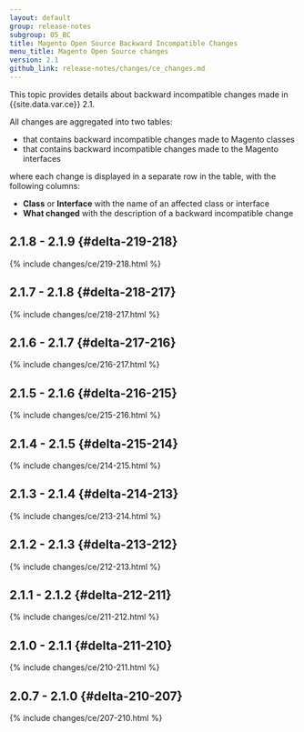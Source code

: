 ```yaml
---
layout: default
group: release-notes
subgroup: 05_BC
title: Magento Open Source Backward Incompatible Changes
menu_title: Magento Open Source changes
version: 2.1
github_link: release-notes/changes/ce_changes.md
---
```


This topic provides details about backward incompatible changes made in {{site.data.var.ce}} 2.1.

All changes are aggregated into two tables:

- that contains backward incompatible changes made to Magento classes
- that contains backward incompatible changes made to the Magento interfaces

where each change is displayed in a separate row in the table, with the following columns:

- **Class** or **Interface** with the name of an affected class or interface
- **What changed** with the description of a backward incompatible change

## 2.1.8 - 2.1.9    {#delta-219-218}

{% include changes/ce/219-218.html %}

## 2.1.7 - 2.1.8    {#delta-218-217}

{% include changes/ce/218-217.html %}

## 2.1.6 - 2.1.7 {#delta-217-216}

{% include changes/ce/216-217.html %}

## 2.1.5 - 2.1.6 {#delta-216-215}

{% include changes/ce/215-216.html %}

## 2.1.4 - 2.1.5 {#delta-215-214}

{% include changes/ce/214-215.html %}

## 2.1.3 - 2.1.4 {#delta-214-213}

{% include changes/ce/213-214.html %}

## 2.1.2 - 2.1.3 {#delta-213-212}

{% include changes/ce/212-213.html %}

## 2.1.1 - 2.1.2 {#delta-212-211}

{% include changes/ce/211-212.html %}

## 2.1.0 - 2.1.1 {#delta-211-210}

{% include changes/ce/210-211.html %}

## 2.0.7 - 2.1.0 {#delta-210-207}

{% include changes/ce/207-210.html %}

<!-- LINK DEFINITIONS -->

[mainline]: https://github.com/magento/magento2